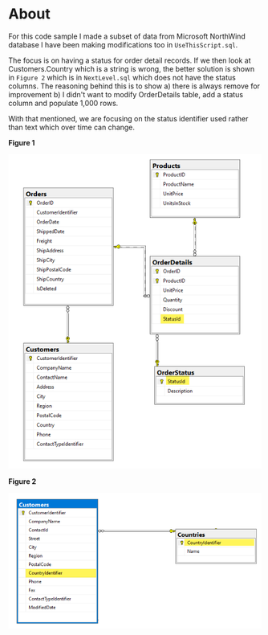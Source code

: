 ﻿# About

For this code sample I made a subset of data from Microsoft NorthWind database I have been making modifications too in `UseThisScript.sql`.

The focus is on having a status for order detail records. If we then look at Customers.Country which is a string is wrong, the better solution is shown in `Figure 2`  which is in `NextLevel.sql` which does not have the status columns. The reasoning behind this is to show a) there is always remove for improvement b) I didn't want to modify OrderDetails table, add a status column and populate 1,000 rows.

With that mentioned, we are focusing on the status identifier used rather than text which over time can change.


**Figure 1**

![Dvhrms](../assets/dvhrms.png)

**Figure 2**

![Customer Country](../assets/CustomerCountry.png)